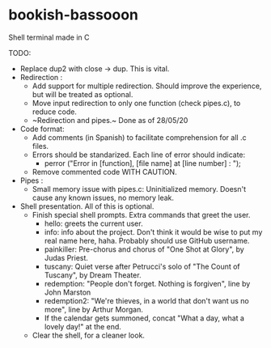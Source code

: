 # bookish-bassooon
Shell terminal made in C

TODO:

* Replace dup2 with close -> dup. This is vital.
* Redirection : 
  * Add support for multiple redirection. Should improve the experience, but will be treated as optional.
  * Move input redirection to only one function (check pipes.c), to reduce code.
  * ~Redirection and pipes.~ Done as of 28/05/20
* Code format:
  * Add comments (in Spanish) to facilitate comprehension for all .c files.
  * Errors should be standarized. Each line of error should indicate:
    * perror ("Error in [function], [file name] at [line number] : ");
  * Remove commented code WITH CAUTION.
* Pipes :
  * Small memory issue with pipes.c: Uninitialized memory. Doesn't cause any known issues, no memory leak.
* Shell presentation. All of this is optional.
  * Finish special shell prompts. Extra commands that greet the user. 
    * hello: greets the current user.
    * info: info about the project. Don't think it would be wise to put my real name here, haha. Probably should use GitHub username.
    * painkiller: Pre-chorus and chorus of "One Shot at Glory", by Judas Priest.
    * tuscany: Quiet verse after Petrucci's solo of "The Count of Tuscany", by Dream Theater.
    * redemption: "People don't forget. Nothing is forgiven", line by John Marston 
    * redemption2: "We're thieves, in a world that don't want us no more", line by Arthur Morgan.
    * If the calendar gets summoned, concat "What a day, what a lovely day!" at the end.
  * Clear the shell, for a cleaner look.
